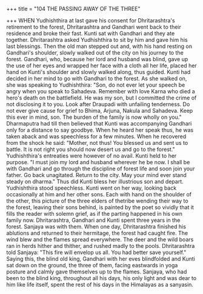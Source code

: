 +++
title = "104 THE PASSING AWAY OF THE THREE"

+++
WHEN Yudhishthira at last gave his
consent for Dhritarashtra's retirement to
the forest, Dhritarashtra and Gandhari
went back to their residence and broke
their fast.
Kunti sat with Gandhari and they ate
together. Dhritarashtra asked Yudhishthira
to sit by him and gave him his last
blessings.
Then the old man stepped out and, with
his hand resting on Gandhari's shoulder,
slowly walked out of the city on his
journey to the forest.
Gandhari, who, because her lord and
husband was blind, gave up the use of her
eyes and wrapped her face with a cloth all
her life, placed her hand on Kunti's
shoulder and slowly walked along, thus
guided.
Kunti had decided in her mind to go with
Gandhari to the forest. As she walked on,
she was speaking to Yudhishthira: "Son,
do not ever let your speech be angry when
you speak to Sahadeva. Remember with
love Karna who died a hero's death on the
battlefield. He was my son, but I
committed the crime of not disclosing it to
you. Look after Draupadi with unfailing
tenderness. Do not ever give cause for
grief to Bhima, Arjuna, Nakula and
Sahadeva. Keep this ever in mind, son.
The burden of the family is now wholly
on you."
Dharmaputra had till then believed that
Kunti was accompanying Gandhari only
for a distance to say goodbye. When he
heard her speak thus, he was taken aback
and was speechless for a few minutes.
When he recovered from the shock he
said: "Mother, not thus! You blessed us
and sent us to battle. It is not right you
should now desert us and go to the forest."
Yudhishthira's entreaties were however of
no avail. Kunti held to her purpose.
"I must join my lord and husband
wherever he be now. I shall be with
Gandhari and go through the discipline of
forest life and soon join your father. Go
back unagitated. Return to the city. May
your mind ever stand steady on dharma."
Thus did Kunti bless her illustrious son
and depart.
Yudhishthira stood speechless. Kunti went
on her way, looking back occasionally at
him and her other sons.
Each with hand on the shoulder of the
other, this picture of the three elders of thetribe wending their way to the forest,
leaving their sons behind, is painted by
the poet so vividly that it fills the reader
with solemn grief, as if the parting
happened in his own family now.
Dhritarashtra, Gandhari and Kunti spent
three years in the forest. Sanjaya was with
them. When one day, Dhritarashtra
finished his ablutions and returned to their
hermitage, the forest had caught fire.
The wind blew and the flames spread
everywhere. The deer and the wild boars
ran in herds hither and thither, and rushed
madly to the pools.
Dhritarashtra told Sanjaya: "This fire will
envelop us all. You had better save
yourself."
Saying this, the blind old king, Gandhari
with her eves blindfolded and Kunti sat
down on the ground, the three of them,
facing eastwards in yoga posture and
calmly gave themselves up to the flames.
Sanjaya, who had been to the blind king,
throughout all his days, his only light and
was dear to him like life itself, spent the
rest of his days in the Himalayas as a
sanyasin.